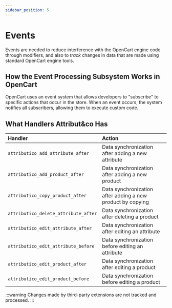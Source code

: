 ```yaml
---
sidebar_position: 5
---
```


# Events

Events are needed to reduce interference with the OpenCart engine code through modifiers, and also to _track_ changes in data that are made using standard OpenCart engine tools.

## How the Event Processing Subsystem Works in OpenCart

OpenCart uses an event system that allows developers to "subscribe" to specific actions that occur in the store. When an event occurs, the system notifies all subscribers, allowing them to execute custom code.

## What Handlers Attribut&co Has

| **Handler** | **Action** |
|:---|:---|
| `attributico_add_attribute_after` | Data synchronization after adding a new attribute |
| `attributico_add_product_after` | Data synchronization after adding a new product |
| `attributico_copy_product_after` | Data synchronization after adding a new product by copying |
| `attributico_delete_attribute_after` | Data synchronization after deleting a product |
| `attributico_edit_attribute_after` | Data synchronization after editing an attribute |
| `attributico_edit_attribute_before` | Data synchronization before editing an attribute |
| `attributico_edit_product_after` | Data synchronization after editing a product |
| `attributico_edit_product_before` | Data synchronization before editing a product |

:::warning
Changes made by third-party extensions are not tracked and processed.
:::
